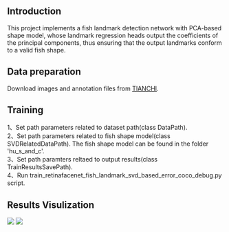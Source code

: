 ## Introduction
This project implements a fish landmark detection network with PCA-based shape model, whose landmark regression heads output the coefficients of the principal components, thus ensuring that the output landmarks conform to a valid fish shape.
## Data preparation
Download images and annotation files from [TIANCHI](https://tianchi.aliyun.com/dataset/184944).
## Training
1、Set path parameters related to dataset path(class DataPath).  
2、Set path parameters related to fish shape model(class SVDRelatedDataPath). The fish shape model can be found in the folder 'hu_s_and_c'.  
3、Set path paramters reltaed to output results(class TrainResultsSavePath).  
4、Run train_retinafacenet_fish_landmark_svd_based_error_coco_debug.py script.  
## Results Visulization
![](result_samples_display/ch05_20190703215846_117_train_0_batch_index_84.bmp)
![](result_samples_display/ch05_20190703215846_1201_train_0_batch_index_25.bmp)
